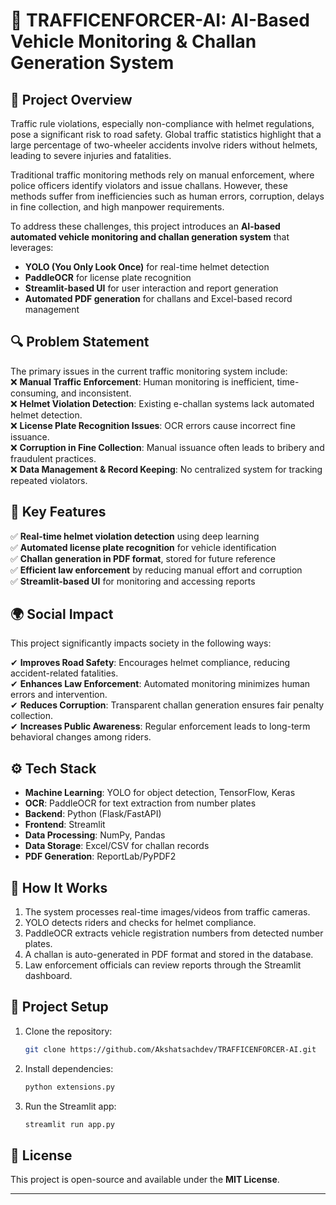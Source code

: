 # 🚦 TRAFFICENFORCER-AI: AI-Based Vehicle Monitoring & Challan Generation System  

## 📌 Project Overview  
Traffic rule violations, especially non-compliance with helmet regulations, pose a significant risk to road safety. Global traffic statistics highlight that a large percentage of two-wheeler accidents involve riders without helmets, leading to severe injuries and fatalities.  

Traditional traffic monitoring methods rely on manual enforcement, where police officers identify violators and issue challans. However, these methods suffer from inefficiencies such as human errors, corruption, delays in fine collection, and high manpower requirements.  

To address these challenges, this project introduces an **AI-based automated vehicle monitoring and challan generation system** that leverages:  
- **YOLO (You Only Look Once)** for real-time helmet detection  
- **PaddleOCR** for license plate recognition  
- **Streamlit-based UI** for user interaction and report generation  
- **Automated PDF generation** for challans and Excel-based record management  

## 🔍 Problem Statement  
The primary issues in the current traffic monitoring system include:  
❌ **Manual Traffic Enforcement**: Human monitoring is inefficient, time-consuming, and inconsistent.  
❌ **Helmet Violation Detection**: Existing e-challan systems lack automated helmet detection.  
❌ **License Plate Recognition Issues**: OCR errors cause incorrect fine issuance.  
❌ **Corruption in Fine Collection**: Manual issuance often leads to bribery and fraudulent practices.  
❌ **Data Management & Record Keeping**: No centralized system for tracking repeated violators.  

## 🎯 Key Features  
✅ **Real-time helmet violation detection** using deep learning  
✅ **Automated license plate recognition** for vehicle identification  
✅ **Challan generation in PDF format**, stored for future reference  
✅ **Efficient law enforcement** by reducing manual effort and corruption  
✅ **Streamlit-based UI** for monitoring and accessing reports  

## 🌍 Social Impact  
This project significantly impacts society in the following ways:  

✔ **Improves Road Safety**: Encourages helmet compliance, reducing accident-related fatalities.  
✔ **Enhances Law Enforcement**: Automated monitoring minimizes human errors and intervention.  
✔ **Reduces Corruption**: Transparent challan generation ensures fair penalty collection.  
✔ **Increases Public Awareness**: Regular enforcement leads to long-term behavioral changes among riders.  

## ⚙️ Tech Stack  
- **Machine Learning**: YOLO for object detection, TensorFlow, Keras  
- **OCR**: PaddleOCR for text extraction from number plates  
- **Backend**: Python (Flask/FastAPI)  
- **Frontend**: Streamlit  
- **Data Processing**: NumPy, Pandas  
- **Data Storage**: Excel/CSV for challan records  
- **PDF Generation**: ReportLab/PyPDF2  

## 🚀 How It Works  
1. The system processes real-time images/videos from traffic cameras.  
2. YOLO detects riders and checks for helmet compliance.  
3. PaddleOCR extracts vehicle registration numbers from detected number plates.  
4. A challan is auto-generated in PDF format and stored in the database.  
5. Law enforcement officials can review reports through the Streamlit dashboard.  

## 📂 Project Setup  
1. Clone the repository:  
   ```bash
   git clone https://github.com/Akshatsachdev/TRAFFICENFORCER-AI.git
   ```
2. Install dependencies:  
   ```bash
   python extensions.py
   ```
3. Run the Streamlit app:  
   ```bash
   streamlit run app.py
   ```
## 📜 License  
This project is open-source and available under the **MIT License**.  

---

